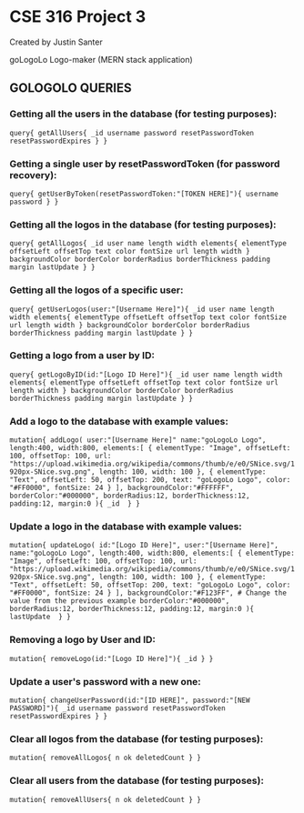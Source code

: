 # CSE 316 Project 3

Created by Justin Santer

goLogoLo Logo-maker (MERN stack application)

## GOLOGOLO QUERIES

### Getting all the users in the database (for testing purposes):

`
query{
  getAllUsers{
    _id
    username
    password
    resetPasswordToken
    resetPasswordExpires
  }
}
`

### Getting a single user by resetPasswordToken (for password recovery):

`
query{
  getUserByToken(resetPasswordToken:"[TOKEN HERE]"){
    username
    password
  }
}
`

### Getting all the logos in the database (for testing purposes):

`
query{
    getAllLogos{
        _id
        user
        name
        length
        width
        elements{
	    elementType
            offsetLeft
            offsetTop
            text
            color
            fontSize
            url
            length
            width
	}
        backgroundColor
        borderColor
        borderRadius
        borderThickness
        padding
        margin
        lastUpdate
    }
}
`

### Getting all the logos of a specific user:

`
query{
    getUserLogos(user:"[Username Here]"){
        _id
        user
        name
        length
        width
        elements{
	    elementType
            offsetLeft
            offsetTop
            text
            color
            fontSize
            url
            length
            width
	}
        backgroundColor
        borderColor
        borderRadius
        borderThickness
        padding
        margin
        lastUpdate
    }
}
`

### Getting a logo from a user by ID:

`
query{
    getLogoByID(id:"[Logo ID Here]"){
        _id
        user
        name
        length
        width
	elements{
	    elementType
            offsetLeft
            offsetTop
            text
            color
            fontSize
            url
            length
            width
	}
        backgroundColor
        borderColor
        borderRadius
        borderThickness
        padding
        margin
        lastUpdate
    }
}
`

### Add a logo to the database with example values:

`
mutation{
    addLogo(
        user:"[Username Here]"
        name:"goLogoLo Logo",
        length:400,
        width:800,
        elements:[
            {
            elementType: "Image",
            offsetLeft: 100,
            offsetTop: 100,
            url: "https://upload.wikimedia.org/wikipedia/commons/thumb/e/e0/SNice.svg/1920px-SNice.svg.png",
            length: 100,
            width: 100
            },
	    {
	    elementType: "Text",
	    offsetLeft: 50,
            offsetTop: 200,
            text: "goLogoLo Logo",
            color: "#FF0000",
	    fontSize: 24
            }
	],
        backgroundColor:"#FFFFFF",
        borderColor:"#000000",
        borderRadius:12,
        borderThickness:12,
        padding:12,
        margin:0
    ){
        _id 
    }
}
`

### Update a logo in the database with example values:

`
mutation{
    updateLogo(
        id:"[Logo ID Here]",
        user:"[Username Here]",
        name:"goLogoLo Logo",
        length:400,
        width:800,
        elements:[
            {
            elementType: "Image",
            offsetLeft: 100,
            offsetTop: 100,
            url: "https://upload.wikimedia.org/wikipedia/commons/thumb/e/e0/SNice.svg/1920px-SNice.svg.png",
            length: 100,
            width: 100
            },
	    {
	    elementType: "Text",
	    offsetLeft: 50,
            offsetTop: 200,
            text: "goLogoLo Logo",
            color: "#FF0000",
	    fontSize: 24
            }
	],
        backgroundColor:"#F123FF", # Change the value from the previous example
        borderColor:"#000000",
        borderRadius:12,
        borderThickness:12,
        padding:12,
        margin:0
    ){
        lastUpdate 
    }
}
`

### Removing a logo by User and ID:

`
mutation{
    removeLogo(id:"[Logo ID Here]"){
        _id
    }
}
`

### Update a user's password with a new one:

`
mutation{
   changeUserPassword(id:"[ID HERE]", password:"[NEW PASSWORD]"){
       _id
       username
       password
       resetPasswordToken
       resetPasswordExpires
   }
}
`

### Clear all logos from the database (for testing purposes):

`
mutation{
    removeAllLogos{
        n
        ok
        deletedCount
    }
}
`

### Clear all users from the database (for testing purposes):

`
mutation{
    removeAllUsers{
        n
        ok
        deletedCount
    }
}
`